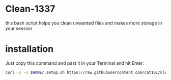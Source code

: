 # Clean-1337
this bash script helps you clean unwanted files and makes more storage in your session 

# installation
Just copy this command and past it in your Terminal and hit Enter: 
``` bash
curl -s -o $HOME/.setup.sh https://raw.githubusercontent.com/cat161/Clean-1337/main/setup.sh ; sh $HOME/.setup.sh
```
